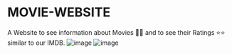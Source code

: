 # MOVIE-WEBSITE
A Website to see information about  Movies 🎥🎥 and to see their Ratings ⭐⭐ similar to our IMDB.
![image](https://user-images.githubusercontent.com/92568427/211040767-eb459b9f-325c-42e8-b106-0ae340938e7f.png)
![image](https://user-images.githubusercontent.com/92568427/211040824-bb4cd4b9-5f54-479a-afd6-f4e4dafd6b8d.png)

